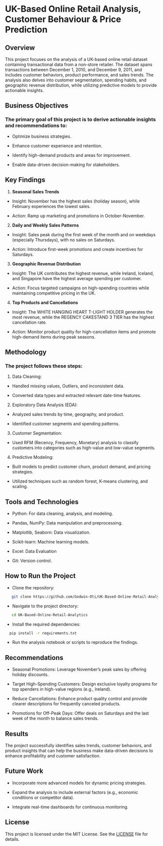 ﻿# UK-Based Online Retail Analysis, Customer Behaviour & Price Prediction
## Overview

This project focuses on the analysis of a UK-based online retail dataset containing transactional data from a non-store retailer. The dataset spans transactions between December 1, 2010, and December 9, 2011, and includes customer behaviors, product performance, and sales trends. The analysis also delves into customer segmentation, spending habits, and geographic revenue distribution, while utilizing predictive models to provide actionable insights.

## Business Objectives

### The primary goal of this project is to derive actionable insights and recommendations to:

* Optimize business strategies.

* Enhance customer experience and retention.

* Identify high-demand products and areas for improvement.

* Enable data-driven decision-making for stakeholders.

## Key Findings

1. **Seasonal Sales Trends**

* Insight: November has the highest sales (holiday season), while February experiences the lowest sales.

* Action: Ramp up marketing and promotions in October-November.

2. **Daily and Weekly Sales Patterns**

* Insight: Sales peak during the first week of the month and on weekdays (especially Thursdays), with no sales on Saturdays.

* Action: Introduce first-week promotions and create incentives for Saturdays.

3. **Geographic Revenue Distribution**

* Insight: The UK contributes the highest revenue, while Ireland, Iceland, and Singapore have the highest average spending per customer.

* Action: Focus targeted campaigns on high-spending countries while maintaining competitive pricing in the UK.

4. **Top Products and Cancellations**

* Insight: The WHITE HANGING HEART T-LIGHT HOLDER generates the most revenue, while the REGENCY CAKESTAND 3 TIER has the highest cancellation rate.

* Action: Monitor product quality for high-cancellation items and promote high-demand items during peak seasons.

## Methodology

### The project follows these steps:

1. Data Cleaning:

* Handled missing values, Outliers, and inconsistent data.

* Converted data types and extracted relevant date-time features.

2. Exploratory Data Analysis (EDA):

* Analyzed sales trends by time, geography, and product.

* Identified customer segments and spending patterns.

3. Customer Segmentation:

* Used RFM (Recency, Frequency, Monetary) analysis to classify customers into categories such as high-value and low-value segments.

4. Predictive Modeling:

* Built models to predict customer churn, product demand, and pricing strategies.

* Utilized techniques such as random forest, K-means clustering, and scaling.

## Tools and Technologies

* Python: For data cleaning, analysis, and modeling.

* Pandas, NumPy: Data manipulation and preprocessing.

* Matplotlib, Seaborn: Data visualization.

* Scikit-learn: Machine learning models.
  
* Excel: Data Evaluation

* Git: Version control.

## How to Run the Project

* Clone the repository:
```bash
   git clone https://github.com/Godwin-Oti/UK-Based-Online-Retail-Analytics.git
```
* Navigate to the project directory:
```bash
   cd UK-Based-Online-Retail-Analytics
```

* Install the required dependencies:
```bash
  pip install -r requirements.txt
```
* Run the analysis notebook or scripts to reproduce the findings.

## Recommendations

* Seasonal Promotions: Leverage November’s peak sales by offering holiday discounts.

* Target High-Spending Customers: Design exclusive loyalty programs for top spenders in high-value regions (e.g., Ireland).

* Reduce Cancellations: Enhance product quality control and provide clearer descriptions for frequently canceled products.

* Promotions for Off-Peak Days: Offer deals on Saturdays and the last week of the month to balance sales trends.

## Results

The project successfully identifies sales trends, customer behaviors, and product insights that can help the business make data-driven decisions to enhance profitability and customer satisfaction.

## Future Work

* Incorporate more advanced models for dynamic pricing strategies.

* Expand the analysis to include external factors (e.g., economic conditions or competitor data).

* Integrate real-time dashboards for continuous monitoring.

## License

This project is licensed under the MIT License. See the [LICENSE](License) file for details.

